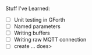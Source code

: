 Stuff I've Learned:
 - [ ] Unit testing in GForth
 - [ ] Named parameters
 - [ ] Writing buffers
 - [ ] Writing raw MQTT connection
 - [ ] create ... does>
